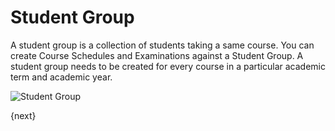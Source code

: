<!-- add-breadcrumbs -->
# Student Group

A student group is a collection of students taking a same course. You can create Course Schedules and Examinations against a Student Group.
A student group needs to be created for every course in a particular academic term and academic year.

<img class="screenshot" alt="Student Group" src="/docs/assets/img/schools/student/student-group.png">

{next}